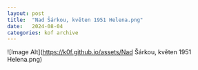 ```yaml
---
layout:	post
title:	"Nad Šárkou, květen 1951 Helena.png"
date:	2024-08-04
categories:	kof archive
---
```


![Image Alt](https://k0f.github.io/assets/Nad Šárkou, květen 1951 Helena.png)